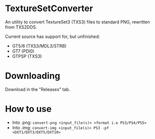 # TextureSetConverter
An utility to convert TextureSet3 (TXS3) files to standard PNG, rewritten from TXS2DDS.

Current source has support for, but unfinished:
* GT5/6 (TXS3/MDL3/STRB)
* GT7 (PDI0)
* GTPSP (TXS3)

# Downloading
Download in the "Releases" tab.

# How to use

* Into .png: `convert-png <input_file(s)> <format i.e PS3/PS4/PS5>`
* Into .img: `convert-img <input_file(s)> PS3 -pf <DXT1/DXT3/DXT5/DXT10>`
